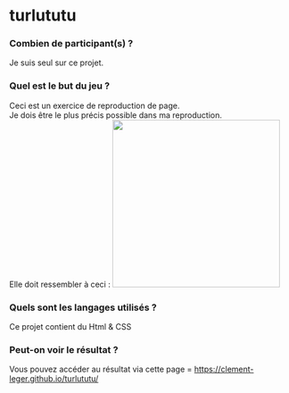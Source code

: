 # turlututu

### Combien de participant(s) ?

Je suis seul sur ce projet.

### Quel est le but du jeu ?

Ceci est un exercice de reproduction de page.  
Je dois être le plus précis possible dans ma reproduction.  
Elle doit ressembler à ceci  :
<img src="https://raw.githubusercontent.com/becodeorg/Swartz-6/main/1.The-Field/8.Html-CSS/progressive-enhancement/turlututu.png?token=GHSAT0AAAAAAB7WORNGCJCR52XMREEAPXFIZAHK4WA" width="300px"/>

### Quels sont les langages utilisés ?

Ce projet contient du Html & CSS

### Peut-on voir le résultat ?

Vous pouvez accéder au résultat via cette page = https://clement-leger.github.io/turlututu/
